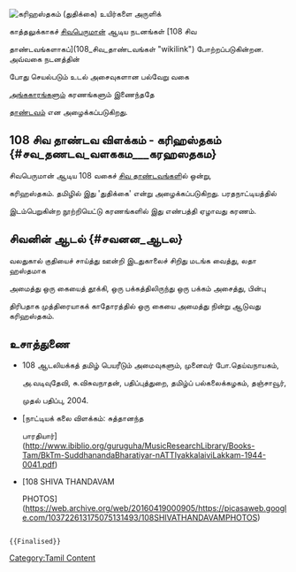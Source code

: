 ![கரிஹஸ்தகம் (துதிக்கை)](கரிஹஸ்தகம்.jpg "கரிஹஸ்தகம் (துதிக்கை)") உயிர்களை அருளிக்
காத்தலுக்காகச் [சிவபெருமான்](சிவன் "wikilink") ஆடிய நடனங்கள் [108 சிவ
தாண்டவங்களாகப்](108_சிவ_தாண்டவங்கள் "wikilink") போற்றப்படுகின்றன. அவ்வகை நடனத்தின்
போது செயல்படும் உடல் அசைவுகளான பல்வேறு வகை
[அங்ககாரங்களும்](32_அங்கஹாரங்கள் "wikilink") கரணங்களும் இணைந்ததே
[தாண்டவம்](தாண்டவம்,_லாஸ்யம் "wikilink") என அழைக்கப்படுகிறது.

## 108 சிவ தாண்டவ விளக்கம் - கரிஹஸ்தகம் {#சவ_தணடவ_வளககம___கரஹஸதகம}

சிவபெருமான் ஆடிய 108 வகைச் [சிவ தாண்டவங்கள](சிவ_தாண்டவங்கள் "wikilink")ில் ஒன்று,
கரிஹஸ்தகம். தமிழில் இது \'துதிக்கை\' என்று அழைக்கப்படுகிறது. பரதநாட்டியத்தில்
இடம்பெறுகின்ற நூற்றியெட்டு கரணங்களில் இது எண்பத்தி ஏழாவது கரணம்.

## சிவனின் ஆடல் {#சவனன_ஆடல}

வலதுகால் குதியைச் சாய்த்து ஊன்றி இடதுகாலைச் சிறிது மடங்க வைத்து, லதா ஹஸ்தமாக
அமைத்து ஒரு கையைத் தூக்கி, ஒரு பக்கத்திலிருந்து ஒரு பக்கம் அசைத்து, பின்பு
திரிபதாக முத்திரையாகக் காதோரத்தில் ஒரு கையை அமைத்து நின்று ஆடுவது கரிஹஸ்தகம்.

## உசாத்துணை

-   108 ஆடலியக்கத் தமிழ் பெயரீடும் அமைவுகளும், முனைவர் போ.தெய்வநாயகம்,
    அ.வடிவுதேவி, சு.விசுவநாதன், பதிப்புத்துறை, தமிழ்ப் பல்கலைக்கழகம், தஞ்சாவூர்,
    முதல் பதிப்பு, 2004.
-   [நாட்டியக் கலை விளக்கம்: சுத்தானந்த
    பாரதியார்](http://www.ibiblio.org/guruguha/MusicResearchLibrary/Books-Tam/BkTm-SuddhanandaBharatiyar-nATTIyakkalaiviLakkam-1944-0041.pdf)
-   [108 SHIVA THANDAVAM
    PHOTOS](https://web.archive.org/web/20160419000905/https://picasaweb.google.com/103722613175075131493/108SHIVATHANDAVAMPHOTOS)

```{=mediawiki}
{{Finalised}}
```
[Category:Tamil Content](Category:Tamil_Content "wikilink")
